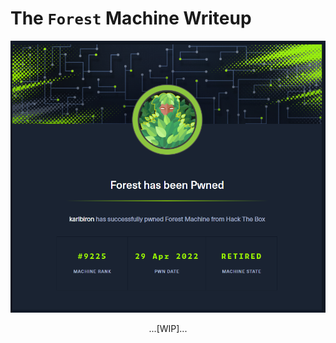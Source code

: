 # The `Forest` Machine Writeup

![forest_pwned](/assets/forest_pwned.png)

<p align="center">
...[WIP]...
</p>
